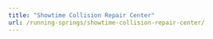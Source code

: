 ```yaml
---
title: "Showtime Collision Repair Center"
url: /running-springs/showtime-collision-repair-center/
---
```

